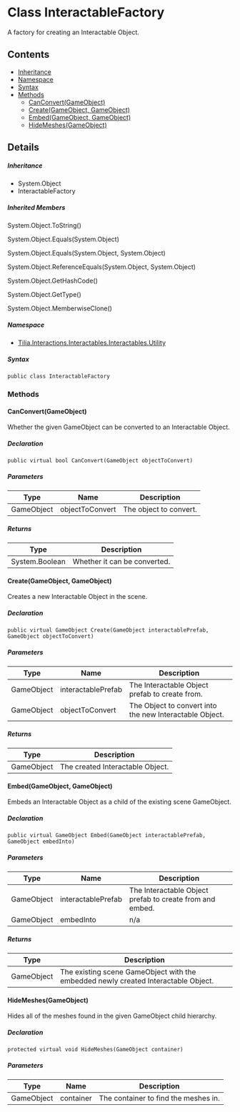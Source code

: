 # Class InteractableFactory

A factory for creating an Interactable Object.

## Contents

* [Inheritance]
* [Namespace]
* [Syntax]
* [Methods]
  * [CanConvert(GameObject)]
  * [Create(GameObject, GameObject)]
  * [Embed(GameObject, GameObject)]
  * [HideMeshes(GameObject)]

## Details

##### Inheritance

* System.Object
* InteractableFactory

##### Inherited Members

System.Object.ToString()

System.Object.Equals(System.Object)

System.Object.Equals(System.Object, System.Object)

System.Object.ReferenceEquals(System.Object, System.Object)

System.Object.GetHashCode()

System.Object.GetType()

System.Object.MemberwiseClone()

##### Namespace

* [Tilia.Interactions.Interactables.Interactables.Utility]

##### Syntax

```
public class InteractableFactory
```

### Methods

#### CanConvert(GameObject)

Whether the given GameObject can be converted to an Interactable Object.

##### Declaration

```
public virtual bool CanConvert(GameObject objectToConvert)
```

##### Parameters

| Type | Name | Description |
| --- | --- | --- |
| GameObject | objectToConvert | The object to convert. |

##### Returns

| Type | Description |
| --- | --- |
| System.Boolean | Whether it can be converted. |

#### Create(GameObject, GameObject)

Creates a new Interactable Object in the scene.

##### Declaration

```
public virtual GameObject Create(GameObject interactablePrefab, GameObject objectToConvert)
```

##### Parameters

| Type | Name | Description |
| --- | --- | --- |
| GameObject | interactablePrefab | The Interactable Object prefab to create from. |
| GameObject | objectToConvert | The Object to convert into the new Interactable Object. |

##### Returns

| Type | Description |
| --- | --- |
| GameObject | The created Interactable Object. |

#### Embed(GameObject, GameObject)

Embeds an Interactable Object as a child of the existing scene GameObject.

##### Declaration

```
public virtual GameObject Embed(GameObject interactablePrefab, GameObject embedInto)
```

##### Parameters

| Type | Name | Description |
| --- | --- | --- |
| GameObject | interactablePrefab | The Interactable Object prefab to create from and embed. |
| GameObject | embedInto | n/a |

##### Returns

| Type | Description |
| --- | --- |
| GameObject | The existing scene GameObject with the embedded newly created Interactable Object. |

#### HideMeshes(GameObject)

Hides all of the meshes found in the given GameObject child hierarchy.

##### Declaration

```
protected virtual void HideMeshes(GameObject container)
```

##### Parameters

| Type | Name | Description |
| --- | --- | --- |
| GameObject | container | The container to find the meshes in. |

[Tilia.Interactions.Interactables.Interactables.Utility]: README.md
[Inheritance]: #Inheritance
[Namespace]: #Namespace
[Syntax]: #Syntax
[Methods]: #Methods
[CanConvert(GameObject)]: #CanConvertGameObject
[Create(GameObject, GameObject)]: #CreateGameObject-GameObject
[Embed(GameObject, GameObject)]: #EmbedGameObject-GameObject
[HideMeshes(GameObject)]: #HideMeshesGameObject
